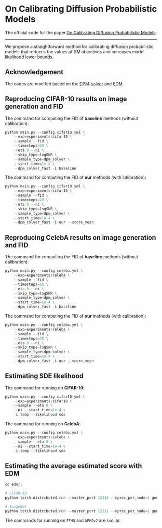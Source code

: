 # On Calibrating Diffusion Probabilistic Models

The official code for the paper [On Calibrating Diffusion Probabilistic Models](https://arxiv.org/abs/xx).

--------------------
We propose a straightforward method for calibrating diffusion probabilistic models that reduces the values of SM objectives and increases model likelihood lower bounds.

## Acknowledgement
The codes are modifed based on the [DPM-solver](https://github.com/LuChengTHU/dpm-solver) and [EDM](https://github.com/NVlabs/edm).


## Reproducing CIFAR-10 results on image generation and FID

The command for computing the FID of **baseline** methods (without calibration):
```python
python main.py --config cifar10.yml \
    --exp=experiments/cifar10 \
    --sample --fid \
    --timesteps=20 \
    --eta 0 --ni \
    --skip_type=logSNR \
    --sample_type=dpm_solver \
    --start_time=1e-4 \
    --dpm_solver_fast -i baseline
```

The command for computing the FID of **our** methods (with calibration):
```python
python main.py --config cifar10.yml \
    --exp=experiments/cifar10 \
    --sample --fid \
    --timesteps=20 \
    --eta 0 --ni \
    --skip_type=logSNR \
    --sample_type=dpm_solver \
    --start_time=1e-4 \
    --dpm_solver_fast -i our --score_mean 
```

## Reproducing CelebA results on image generation and FID 

The command for computing the FID of **baseline** methods (without calibration):
```python
python main.py --config celeba.yml \
    --exp=experiments/celeba \
    --sample --fid \
    --timesteps=50 \
    --eta 0 --ni \
    --skip_type=logSNR \
    --sample_type=dpm_solver \
    --start_time=1e-4 \
    --dpm_solver_fast -i baseline
```

The command for computing the FID of **our** methods (with calibration):
```python
python main.py --config celeba.yml \
    --exp=experiments/celeba \
    --sample --fid \
    --timesteps=50 \
    --eta 0 --ni \
    --skip_type=logSNR \
    --sample_type=dpm_solver \
    --start_time=1e-4 \
    --dpm_solver_fast -i our --score_mean 
```

##  Estimating SDE likelihood
The command for running on **CIFAR-10**:
```python
python main.py --config cifar10.yml \
    --exp=experiments/cifar10 \
    --sample --eta 0 \
    --ni --start_time=1e-4 \
    -i temp --likelihood sde
```

The command for running on **CelebA**:
```python
python main.py --config celeba.yml \
    --exp=experiments/celeba \
    --sample --eta 0 \
    --ni --start_time=1e-4 \
    -i temp --likelihood sde
```

## Estimating the average estimated score with EDM

```python
cd edm/;

# CIFAR-10
python torch.distributed.run --master_port 12315 --nproc_per_node=1 generate.py --outdir=generations/cifar10/temp --seeds=0-49999 --subdirs --method our --network=https://nvlabs-fi-cdn.nvidia.com/edm/pretrained/edm-cifar10-32x32-uncond-vp.pkl

# ImageNet
python torch.distributed.run --master_port 12311 --nproc_per_node=1 generate.py --outdir=generations/imagenet/temp --seeds=0-49999 --subdirs --steps=256 --S_churn=40 --S_min=0.05 --S_max=50 --S_noise=1.003 --method our --network=https://nvlabs-fi-cdn.nvidia.com/edm/pretrained/edm-imagenet-64x64-cond-adm.pkl
```
The commands for running on `FFHQ` and `AFHQv2` are similar.
